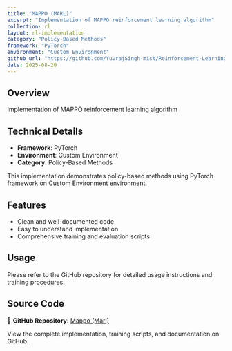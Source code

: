```yaml
---
title: "MAPPO (MARL)"
excerpt: "Implementation of MAPPO reinforcement learning algorithm"
collection: rl
layout: rl-implementation
category: "Policy-Based Methods"
framework: "PyTorch"
environment: "Custom Environment"
github_url: "https://github.com/YuvrajSingh-mist/Reinforcement-Learning/tree/master/MARL/MAPPO"
date: 2025-08-20
---
```


## Overview
Implementation of MAPPO reinforcement learning algorithm

## Technical Details
- **Framework**: PyTorch
- **Environment**: Custom Environment
- **Category**: Policy-Based Methods

This implementation demonstrates policy-based methods using PyTorch framework on Custom Environment environment.

## Features
- Clean and well-documented code
- Easy to understand implementation
- Comprehensive training and evaluation scripts

## Usage
Please refer to the GitHub repository for detailed usage instructions and training procedures.


## Source Code
📁 **GitHub Repository**: [Mappo (Marl)](https://github.com/YuvrajSingh-mist/Reinforcement-Learning/tree/master/MARL/MAPPO)

View the complete implementation, training scripts, and documentation on GitHub.
